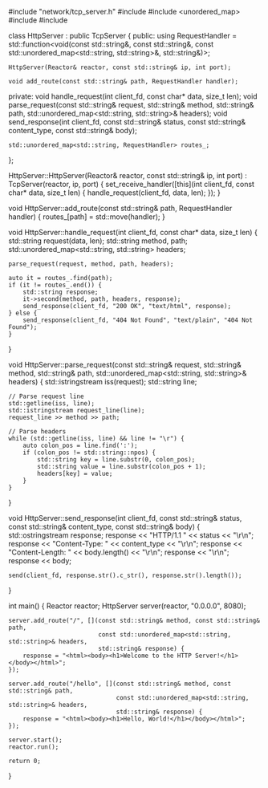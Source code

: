 #include "network/tcp_server.h"
#include <string>
#include <unordered_map>
#include <functional>
#include <sstream>

class HttpServer : public TcpServer {
public:
    using RequestHandler = std::function<void(const std::string&, const std::string&, const std::unordered_map<std::string, std::string>&, std::string&)>;

    HttpServer(Reactor& reactor, const std::string& ip, int port);

    void add_route(const std::string& path, RequestHandler handler);

private:
    void handle_request(int client_fd, const char* data, size_t len);
    void parse_request(const std::string& request, std::string& method, std::string& path, std::unordered_map<std::string, std::string>& headers);
    void send_response(int client_fd, const std::string& status, const std::string& content_type, const std::string& body);

    std::unordered_map<std::string, RequestHandler> routes_;
};

HttpServer::HttpServer(Reactor& reactor, const std::string& ip, int port)
    : TcpServer(reactor, ip, port) {
    set_receive_handler([this](int client_fd, const char* data, size_t len) {
        handle_request(client_fd, data, len);
    });
}

void HttpServer::add_route(const std::string& path, RequestHandler handler) {
    routes_[path] = std::move(handler);
}

void HttpServer::handle_request(int client_fd, const char* data, size_t len) {
    std::string request(data, len);
    std::string method, path;
    std::unordered_map<std::string, std::string> headers;

    parse_request(request, method, path, headers);

    auto it = routes_.find(path);
    if (it != routes_.end()) {
        std::string response;
        it->second(method, path, headers, response);
        send_response(client_fd, "200 OK", "text/html", response);
    } else {
        send_response(client_fd, "404 Not Found", "text/plain", "404 Not Found");
    }
}

void HttpServer::parse_request(const std::string& request, std::string& method, std::string& path, std::unordered_map<std::string, std::string>& headers) {
    std::istringstream iss(request);
    std::string line;

    // Parse request line
    std::getline(iss, line);
    std::istringstream request_line(line);
    request_line >> method >> path;

    // Parse headers
    while (std::getline(iss, line) && line != "\r") {
        auto colon_pos = line.find(':');
        if (colon_pos != std::string::npos) {
            std::string key = line.substr(0, colon_pos);
            std::string value = line.substr(colon_pos + 1);
            headers[key] = value;
        }
    }
}

void HttpServer::send_response(int client_fd, const std::string& status, const std::string& content_type, const std::string& body) {
    std::ostringstream response;
    response << "HTTP/1.1 " << status << "\r\n";
    response << "Content-Type: " << content_type << "\r\n";
    response << "Content-Length: " << body.length() << "\r\n";
    response << "\r\n";
    response << body;

    send(client_fd, response.str().c_str(), response.str().length());
}

int main() {
    Reactor reactor;
    HttpServer server(reactor, "0.0.0.0", 8080);

    server.add_route("/", [](const std::string& method, const std::string& path, 
                             const std::unordered_map<std::string, std::string>& headers, 
                             std::string& response) {
        response = "<html><body><h1>Welcome to the HTTP Server!</h1></body></html>";
    });

    server.add_route("/hello", [](const std::string& method, const std::string& path, 
                                  const std::unordered_map<std::string, std::string>& headers, 
                                  std::string& response) {
        response = "<html><body><h1>Hello, World!</h1></body></html>";
    });

    server.start();
    reactor.run();

    return 0;
}